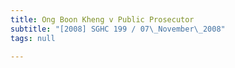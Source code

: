 ```yaml
---
title: Ong Boon Kheng v Public Prosecutor
subtitle: "[2008] SGHC 199 / 07\_November\_2008"
tags: null

---
```


